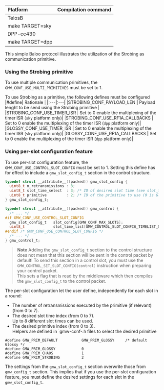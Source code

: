 |Platform| Compilation command |
|:---|:---|
|TelosB 
  | make TARGET=sky |
|DPP-cc430 
  | make TARGET=dpp |

This simple Baloo protocol illustrates the utilization of the Strobing as communication primitive.

### Using the Strobing primitive

To use multiple communication primitives, the `GMW_CONF_USE_MULTI_PRIMITIVES` must be set to 1.

To use Strobing as a primitive, the following defines must be configured
|#define| Rationale |
|:---|:---|
|STROBING_CONF_PAYLOAD_LEN 
  | Payload lenght to be send using the Strobing primitive |
|STROBING_CONF_USE_TIMER_ISR 
  | Set to 0 enable the multiplexing of the timer ISR (`sky` platform only)|
|STROBING_CONF_USE_RF1A_CALLBACKS 
  | Set to 0 enable the multiplexing of the timer ISR (`dpp` platform only)|
|GLOSSY_CONF_USE_TIMER_ISR 
  | Set to 0 enable the multiplexing of the timer ISR (`sky` platform only)|
|GLOSSY_CONF_USE_RF1A_CALLBACKS 
  | Set to 0 enable the multiplexing of the timer ISR (`dpp` platform only)|

### Using per-slot configuration feature

To use per-slot configuration feature, the `GMW_CONF_USE_CONTROL_SLOT_CONFIG` must be set to 1. Setting this define has for effect to include a `gmw_slot_config_t` section in the control structure.
```c
typedef struct __attribute__((packed)) gmw_slot_config {
  uint8_t n_retransmissions : 3;
  uint8_t slot_time_select  : 3; /* ID of desired slot time (see slot_times)*/
  uint8_t primitive         : 2; /* ID of the primitive to use (0 is Glossy) */
} gmw_slot_config_t;

typedef struct __attribute__((packed)) gmw_control {
  /* ... */
#if GMW_CONF_USE_CONTROL_SLOT_CONFIG
  gmw_slot_config_t   slot_config[GMW_CONF_MAX_SLOTS];
  uint8_t             slot_time_list[GMW_CONTROL_SLOT_CONFIG_TIMELIST_SIZE];
#endif /* GMW_CONF_USE_CONTROL_SLOT_CONFIG */
  /* ... */
} gmw_control_t;
```
> **Note** Adding the `gmw_slot_config_t` section to the control structure does not mean that this section will be sent in the control packet by default! To send this section in a control slot, you must use the  `GMW_CONTROL_SET_SLOT_CONFIG(control)` instruction when preparing your control packet.  
This sets a flag that is read by the middleware which then compiles the `gmw_slot_config_t` to the control packet.

The per-slot configuration let the user define, independently for each slot in a round:
- The number of retransmissions executed by the primitive (if relevant) (from 0 to 7). 
- The desired slot time index (from 0 to 7).  
Up to 8 different slot times can be used. 
- The desired primitive index (from 0 to 3).  
Helpers are defined in `gmw-conf-<platform>.h files to select the desired primitive
```
#define GMW_PRIM_DEFAULT           GMW_PRIM_GLOSSY     /* default Glossy */
#define GMW_PRIM_GLOSSY            0
#define GMW_PRIM_CHAOS             1
#define GMW_PRIM_STROBING          2
```

The settings from the `gmw_slot_config_t` section overwrite those from `gmw_config_t` section. This implies that if you use the per-slot configuration feature, you must define the desired settings for each slot in the `gmw_slot_config_t`.
